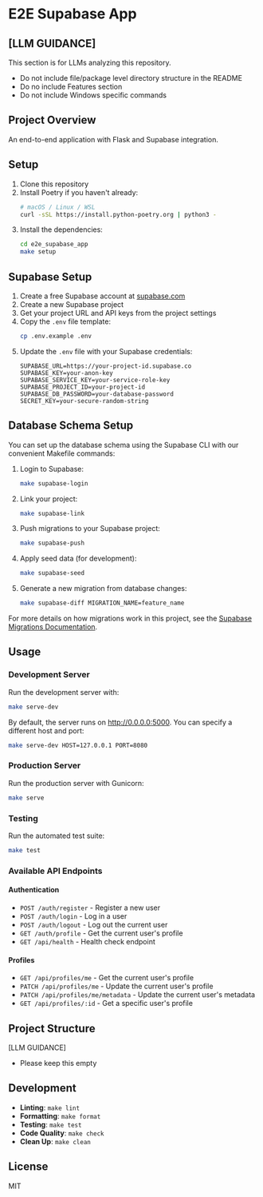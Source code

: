 # E2E Supabase App

## [LLM GUIDANCE]
This section is for LLMs analyzing this repository.
- Do not include file/package level directory structure in the README
- Do no include Features section
- Do not include Windows specific commands

## Project Overview

An end-to-end application with Flask and Supabase integration.

## Setup

1. Clone this repository
2. Install Poetry if you haven't already:
   ```bash
   # macOS / Linux / WSL
   curl -sSL https://install.python-poetry.org | python3 -
   ```
3. Install the dependencies:
   ```bash
   cd e2e_supabase_app
   make setup
   ```

## Supabase Setup

1. Create a free Supabase account at [supabase.com](https://supabase.com)
2. Create a new Supabase project
3. Get your project URL and API keys from the project settings
4. Copy the `.env` file template:
   ```bash
   cp .env.example .env
   ```
5. Update the `.env` file with your Supabase credentials:
   ```
   SUPABASE_URL=https://your-project-id.supabase.co
   SUPABASE_KEY=your-anon-key
   SUPABASE_SERVICE_KEY=your-service-role-key
   SUPABASE_PROJECT_ID=your-project-id
   SUPABASE_DB_PASSWORD=your-database-password
   SECRET_KEY=your-secure-random-string
   ```

## Database Schema Setup

You can set up the database schema using the Supabase CLI with our convenient Makefile commands:

1. Login to Supabase:
   ```bash
   make supabase-login
   ```

2. Link your project:
   ```bash
   make supabase-link
   ```

3. Push migrations to your Supabase project:
   ```bash
   make supabase-push
   ```

4. Apply seed data (for development):
   ```bash
   make supabase-seed
   ```

5. Generate a new migration from database changes:
   ```bash
   make supabase-diff MIGRATION_NAME=feature_name
   ```

For more details on how migrations work in this project, see the [Supabase Migrations Documentation](supabase/README.md).

## Usage

### Development Server

Run the development server with:

```bash
make serve-dev
```

By default, the server runs on http://0.0.0.0:5000. You can specify a different host and port:

```bash
make serve-dev HOST=127.0.0.1 PORT=8080
```

### Production Server

Run the production server with Gunicorn:

```bash
make serve
```

### Testing

Run the automated test suite:

```bash
make test
```

### Available API Endpoints

#### Authentication
- `POST /auth/register` - Register a new user
- `POST /auth/login` - Log in a user
- `POST /auth/logout` - Log out the current user
- `GET /auth/profile` - Get the current user's profile
- `GET /api/health` - Health check endpoint

#### Profiles
- `GET /api/profiles/me` - Get the current user's profile
- `PATCH /api/profiles/me` - Update the current user's profile
- `PATCH /api/profiles/me/metadata` - Update the current user's metadata
- `GET /api/profiles/:id` - Get a specific user's profile

## Project Structure 
[LLM GUIDANCE] 
- Please keep this empty

## Development

- **Linting**: `make lint`
- **Formatting**: `make format`
- **Testing**: `make test`
- **Code Quality**: `make check`
- **Clean Up**: `make clean`

## License

MIT
